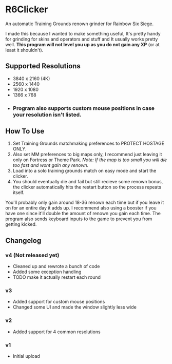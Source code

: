 # R6Clicker
An automatic Training Grounds renown grinder for Rainbow Six Siege.

I made this because I wanted to make something useful, It's pretty handy for grinding for skins and operators and stuff and It usually works pretty well.
**This program will not level you up as you do not gain any XP** (or at least it shouldn't).

## Supported Resolutions
- 3840 x 2160 (4K)
- 2560 x 1440
- 1920 x 1080
- 1366 x 768
- ### Program also supports custom mouse positions in case your resolution isn't listed.

## How To Use
1. Set Training Grounds matchmaking preferences to PROTECT HOSTAGE ONLY.
2. Also set MM preferences to big maps only, I recommend just leaving it only on Fortress or Theme Park.
_Note: If the map is too small you will die too fast and wont gain any renown._
3. Load into a solo training grounds match on easy mode and start the clicker.
4. You should eventually die and fail but still recieve some renown bonus, the clicker automatically hits the restart button so the process repeats itself.

You'll probably only gain around 18-36 renown each time but if you leave it on for an entire day it adds up. I recommend also using a booster if you have one since it'll double the amount of renown you gain each time.
The program also sends keyboard inputs to the game to prevent you from getting kicked.

## Changelog
### v4 (Not released yet)
- Cleaned up and rewrote a bunch of code
- Added some exception handling
- TODO make it actually restart each round
### v3
- Added support for custom mouse positions
- Changed some UI and made the window slightly less wide
### v2
- Added support for 4 common resolutions
### v1
- Initial upload
